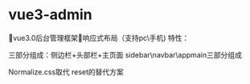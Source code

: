 # vue3-admin
👏vue3.0后台管理框架👏响应式布局（支持pc\手机)
特性：

三部分组成：侧边栏+头部栏+主页面
sidebar\navbar\appmain三部分组成

Normalize.css取代 reset的替代方案
